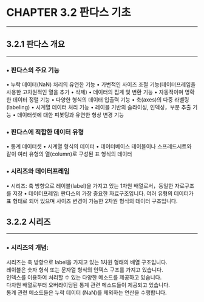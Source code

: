 # CHAPTER 3.2 판다스 기초
-------
## 3.2.1 판다스 개요
-----------

### • 판다스의 주요 기능

• 누락 데이터(NaN) 처리의 유연한 기능
• 가변적인 사이즈 조절 기능(데이터프레임을 사용한 고차원적인 열을 추가 • 삭제)
• 데이터의 집계 및 변환 기능
• 자동적이며 명확한 데이터 정렬 기능
• 다양한 형식의 데이터 입출력 기능
• 축(axes)의 다중 라벨링(labeling)
• 시계열 데이터 처리 기능
• 레이블 기반의 슬라이싱, 인덱싱，부분 추출 기능
• 데이터셋에 대한 피봇팅과 유연한 형상 변경 기능

### • 판다스에 적합한 데이터 유형

• 통계 데이터셋
• 시계열 형식의 데이터
• 데이터베이스 테이블이나 스프레드시트와 같이 여러 유형의 열(column)로 구성된 표 형식의 데이터

### • 시리즈와 데이터프레임

 • 시리즈: 축 방향으로 레이블(label)을 가지고 있는 1차원 배열로서，동일한 자료구조를 저장
 • 데이터프레임: 판다스의 가장 중요한 자료구조입니다. 여러 유형의 데이터가 표 형태로 되어 있으며 사이즈
변경이 가능한 2차원 형식의 데이터 구조입니다.  


## 3.2.2 시리즈
-----------
### • 시리즈의 개념:
시리즈는 축 방향으로 label을 가지고 있는 1차원 형태의 배열 구조입니다.    
레이블은 숫자 형식 또는 문자열 형식의 인덱스 구조를 가지고 있습니다.     
인덱스를 이용하여 처리할 수 있는 다양한 메소드를 제공하고 있습니다.     
다차원 배열로부터 오버라이딩된 통계 관련 메소드들이 제공되고 있습니다.      
통계 관련 메소드들은 누락 데이터 (NaN)를 제외하는 연산을 수행합니다.     





